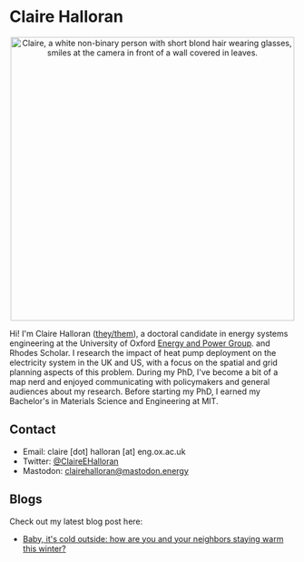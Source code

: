 # Claire Halloran

<center>
<img src="/assets/Claire-formal-2021.jpg" alt="Claire, a white non-binary person with short blond hair wearing glasses, smiles at the camera in front of a wall covered in leaves." width="500"/>
</center>

Hi! I'm Claire Halloran ([they/them](https://www.mypronouns.org/they-them)), a doctoral candidate in energy systems engineering at the University of Oxford [Energy and Power Group](https://epg.eng.ox.ac.uk/). and Rhodes Scholar. I research the impact of heat pump deployment on the electricity system in the UK and US, with a focus on the spatial and grid planning aspects of this problem. During my PhD, I've become a bit of a map nerd and enjoyed communicating with policymakers and general audiences about my research. Before starting my PhD, I earned my Bachelor's in Materials Science and Engineering at MIT.

## Contact
- Email: claire [dot] halloran [at] eng.ox.ac.uk
- Twitter: [@ClaireEHalloran](https://twitter.com/ClaireEHalloran)
- Mastodon: [clairehalloran@mastodon.energy](https://mastodon.energy/@clairehalloran)

## Blogs
Check out my latest blog post here:
- [Baby, it's cold outside: how are you and your neighbors staying warm this winter?](/us-state-heating.md)
